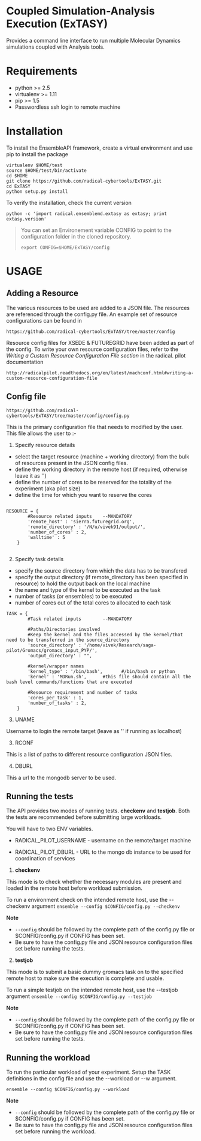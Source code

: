 Coupled Simulation-Analysis Execution (ExTASY)
============

Provides a command line interface to run multiple Molecular Dynamics simulations coupled with Analysis tools.


Requirements
============

* python >= 2.5
* virtualenv >= 1.11
* pip >= 1.5
* Passwordless ssh login to remote machine


Installation
=============

To install the EnsembleAPI framework, create a virtual environment and use pip to install the package

```
virtualenv $HOME/test
source $HOME/test/bin/activate
cd $HOME
git clone https://github.com/radical-cybertools/ExTASY.git
cd ExTASY
python setup.py install
```

To verify the installation, check the current version

```
python -c 'import radical.ensemblemd.extasy as extasy; print extasy.version'
```

> You can set an Environement variable CONFIG to point to the configuration folder in the cloned repository.
> ```
> export CONFIG=$HOME/ExTASY/config
> ```

USAGE
======


Adding a Resource
-------------------

The various resources to be used are added to a JSON file. The resources are referenced through the config.py file. An example set of resource
 configurations can be found in

 ```
 https://github.com/radical-cybertools/ExTASY/tree/master/config
 ```

Resource config files for XSEDE & FUTUREGRID have been added as part of the config. To write your own resource configuration files, refer
 to the *Writing a Custom Resource Configuration File section* in the radical. pilot documentation

 ```
 http://radicalpilot.readthedocs.org/en/latest/machconf.html#writing-a-custom-resource-configuration-file
 ```


Config file
-------------

```
https://github.com/radical-cybertools/ExTASY/tree/master/config/config.py
```


This is the primary configuration file that needs to modified by the user. This file allows the user to :-

1) Specify resource details

* select the target resource (machine + working directory) from the bulk of resources present in the JSON config files.
* define the working directory in the remote host (if required, otherwise leave it as '')
* define the number of cores to be reserved for the totality of the experiment (aka pilot size)
* define the time for which you want to reserve the cores


```

RESOURCE = {
        #Resource related inputs	--MANDATORY
        'remote_host' : 'sierra.futuregrid.org',
        'remote_directory' : '/N/u/vivek91/output/',
        'number_of_cores' : 2,
        'walltime' : 5
    }


```

2) Specify task details

* specify the source directory from which the data has to be transfered
* specify the output directory (if remote_directory has been specified in resource) to hold the output back on the local machine
* the name and type of the kernel to be executed as the task
* number of tasks (or ensembles) to be executed
* number of cores out of the total cores to allocated to each task


```
TASK = {
        #Task related inputs		--MANDATORY

        #Paths/Directories involved
        #Keep the kernel and the files accessed by the kernel/that need to be transferred in the source_directory
        'source_directory' : '/home/vivek/Research/saga-pilot/Gromacs/gromacs_input_PYP/',
        'output_directory' : "",

        #kernel/wrapper names
        'kernel_type' : '/bin/bash',       #/bin/bash or python
        'kernel' : 'MDRun.sh',      #this file should contain all the bash level commands/functions that are executed

        #Resource requirement and number of tasks
        'cores_per_task' : 1,
        'number_of_tasks' : 2,
    }
```

3) UNAME

Username to login the remote target (leave as '' if running as localhost)

3) RCONF

This is a list of paths to different resource configuration JSON files.


4) DBURL

This a url to the mongodb server to be used.


Running the tests
------------------

The API provides two modes of running tests. **checkenv** and **testjob**. Both the tests are recommended before submitting large workloads.

You will have to two ENV variables.

* RADICAL_PILOT_USERNAME  - username on the remote/target machine

* RADICAL_PILOT_DBURL     - URL to the mongo db instance to be used for coordination of services


1) **checkenv**

This mode is to check whether the necessary modules are present and loaded in the remote host before workload submission.

To run a environment check on the intended remote host, use the --checkenv argument
```ensemble --config $CONFIG/config.py --checkenv```

**Note**
* ```--config``` should be followed by the complete path of the config.py file or $CONFIG/config.py if CONFIG has been set.
* Be sure to have the config.py file and JSON resource configuration files set before running the tests.


2) **testjob**

This mode is to submit a basic dummy gromacs task on to the specified remote host to make sure the execution is complete and usable.

To run a simple testjob on the intended remote host, use the --testjob argument
```ensemble --config $CONFIG/config.py --testjob```

**Note**
* ```--config``` should be followed by the complete path of the config.py file or $CONFIG/config.py if CONFIG has been set.
* Be sure to have the config.py file and JSON resource configuration files set before running the tests.



Running the workload
--------------------

To run the particular workload of your experiment. Setup the TASK definitions in the config file and use the --workload or --w argument.

```ensemble --config $CONFIG/config.py --workload```

**Note**
* ```--config``` should be followed by the complete path of the config.py file or $CONFIG/config.py if CONFIG has been set.
* Be sure to have the config.py file and JSON resource configuration files set before running the workload.
